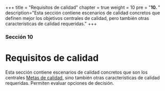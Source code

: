 +++
title = "Requisitos de calidad"
chapter = true
weight = 10
pre = "<b>10. </b>"
description="Esta sección contiene escenarios de calidad concretos que definen mejor los objetivos centrales de calidad, pero también otras características de calidad requeridas."
+++

### Sección 10

#  Requisitos de calidad

Esta sección contiene escenarios de calidad concretos que son los centrales     [Metas de calidad](/01_einfuehrung/02_qualitaetsziele/), sino también otras características de calidad requeridas.
Permiten evaluar opciones de decisión.
